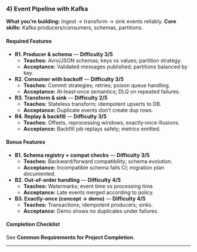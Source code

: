 ### 4) Event Pipeline with Kafka
**What you’re building:** Ingest → transform → sink events reliably.
**Core skills:** Kafka producers/consumers, schemas, partitions.

#### Required Features
- **R1. Producer & schema** — **Difficulty 3/5**
  - **Teaches:** Avro/JSON schemas; keys vs values; partition strategy.
  - **Acceptance:** Validated messages published; partitions balanced by key.
- **R2. Consumer with backoff** — **Difficulty 3/5**
  - **Teaches:** Commit strategies; retries; poison queue handling.
  - **Acceptance:** At‑least‑once semantics; DLQ on repeated failures.
- **R3. Transform & sink** — **Difficulty 2/5**
  - **Teaches:** Stateless transform; idempotent upserts to DB.
  - **Acceptance:** Duplicate events don’t create dup rows.
- **R4. Replay & backfill** — **Difficulty 3/5**
  - **Teaches:** Offsets, reprocessing windows, exactly‑once illusions.
  - **Acceptance:** Backfill job replays safely; metrics emitted.

#### Bonus Features
- **B1. Schema registry + compat checks** — **Difficulty 3/5**
  - **Teaches:** Backward/forward compatibility; schema evolution.
  - **Acceptance:** Incompatible schema fails CI; migration plan documented.
- **B2. Out‑of‑order handling** — **Difficulty 4/5**
  - **Teaches:** Watermarks; event time vs processing time.
  - **Acceptance:** Late events merged according to policy.
- **B3. Exactly‑once (concept → demo)** — **Difficulty 4/5**
  - **Teaches:** Transactions; idempotent producers; sinks.
  - **Acceptance:** Demo shows no duplicates under failures.

#### Completion Checklist
See **Common Requirements for Project Completion**.

---
